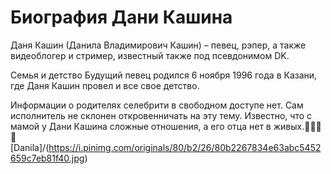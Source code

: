# Биография Дани Кашина
Даня Кашин (Данила Владимирович Кашин) – певец, рэпер, а также видеоблогер и стример, известный также под псевдонимом DK.

Семья и детство
Будущий певец родился 6 ноября 1996 года в Казани, где Даня Кашин провел и все свое детство.

Информации о родителях селебрити в свободном доступе нет. Сам исполнитель не склонен откровенничать на эту тему. Известно, что с мамой у Дани Кашина сложные отношения, а его отца нет в живых.🥰😘😎😍
[Danila]/(https://i.pinimg.com/originals/80/b2/26/80b2267834e63abc5452659c7eb81f40.jpg)
